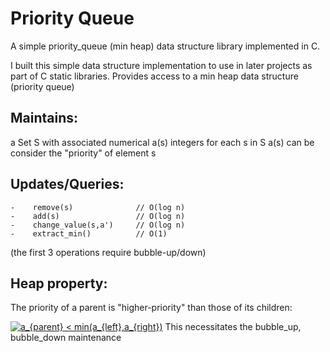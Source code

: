 # Priority Queue
A simple priority_queue (min heap) data structure library implemented in C.

I built this simple data structure implementation to use in later projects as part of C static libraries.
Provides access to a min heap data structure (priority queue)

## Maintains: 
  a Set S with associated numerical a(s) integers for each s in S
            a(s) can be consider the "priority" of element s
                                    
                                          
## Updates/Queries:                                     
    -    remove(s)              // O(log n)           
    -    add(s)                 // O(log n)                
    -    change_value(s,a')     // O(log n)           
    -    extract_min()          // O(1)                     
   (the first 3 operations require bubble-up/down)
                                    
## Heap property:  
  The priority of a parent is "higher-priority" than those of its children:  
  
  <a href="https://www.codecogs.com/eqnedit.php?latex=a_{parent}&space;<&space;min(a_{left},a_{right})" target="_blank"><img src="https://latex.codecogs.com/gif.latex?a_{parent}&space;<&space;min(a_{left},a_{right})" title="a_{parent} < min(a_{left},a_{right})" /></a>
This necessitates the bubble_up, bubble_down maintenance
